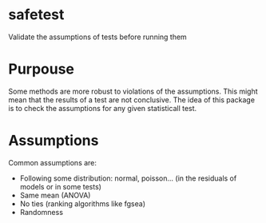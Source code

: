 # safetest
Validate the assumptions of tests before running them

# Purpouse

Some methods are more robust to violations of the assumptions.
This might mean that the results of a test are not conclusive.
The idea of this package is to check the assumptions for any given statisticall test.

# Assumptions

Common assumptions are:
- Following some distribution: normal, poisson... (in the residuals of models or in some tests)
- Same mean (ANOVA)
- No ties (ranking algorithms like fgsea)
- Randomness
